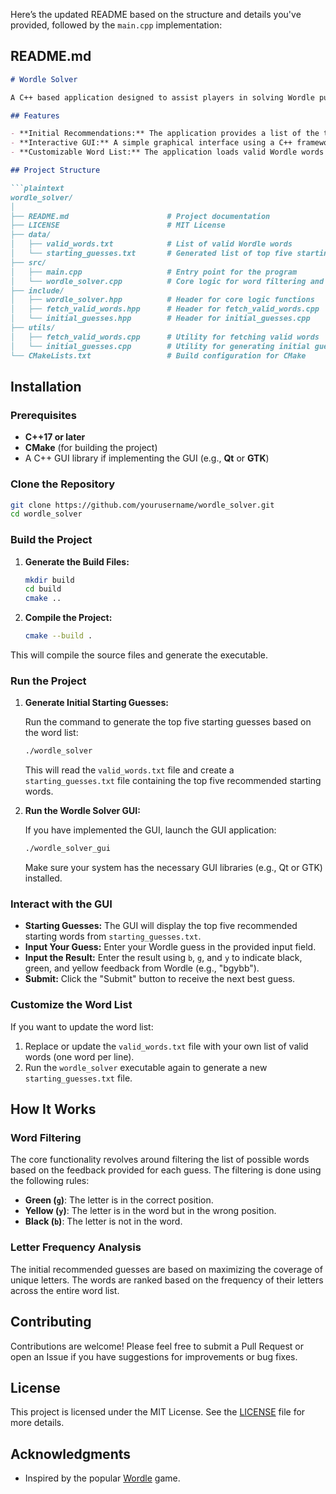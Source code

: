 Here’s the updated README based on the structure and details you've provided, followed by the `main.cpp` implementation:

## README.md

```markdown
# Wordle Solver

A C++ based application designed to assist players in solving Wordle puzzles by recommending the best guesses based on letter frequency analysis.

## Features

- **Initial Recommendations:** The application provides a list of the top five recommended starting words based on letter frequency analysis.
- **Interactive GUI:** A simple graphical interface using a C++ framework (e.g., Qt or GTK) where users can input their guesses and the results, and receive the best next guess based on the remaining possible words.
- **Customizable Word List:** The application loads valid Wordle words from a text file, allowing easy customization and updates.

## Project Structure

```plaintext
wordle_solver/
│
├── README.md                      # Project documentation
├── LICENSE                        # MIT License
├── data/
│   ├── valid_words.txt            # List of valid Wordle words
│   └── starting_guesses.txt       # Generated list of top five starting words
├── src/
│   ├── main.cpp                   # Entry point for the program
│   └── wordle_solver.cpp          # Core logic for word filtering and guess recommendation
├── include/
│   ├── wordle_solver.hpp          # Header for core logic functions
│   ├── fetch_valid_words.hpp      # Header for fetch_valid_words.cpp
│   └── initial_guesses.hpp        # Header for initial_guesses.cpp
├── utils/
│   ├── fetch_valid_words.cpp      # Utility for fetching valid words
│   └── initial_guesses.cpp        # Utility for generating initial guesses
└── CMakeLists.txt                 # Build configuration for CMake
```

## Installation

### Prerequisites

- **C++17 or later**
- **CMake** (for building the project)
- A C++ GUI library if implementing the GUI (e.g., **Qt** or **GTK**)

### Clone the Repository

```bash
git clone https://github.com/yourusername/wordle_solver.git
cd wordle_solver
```

### Build the Project

1. **Generate the Build Files:**
   ```bash
   mkdir build
   cd build
   cmake ..
   ```

2. **Compile the Project:**
   ```bash
   cmake --build .
   ```

This will compile the source files and generate the executable.

### Run the Project

1. **Generate Initial Starting Guesses:**

   Run the command to generate the top five starting guesses based on the word list:

   ```bash
   ./wordle_solver
   ```

   This will read the `valid_words.txt` file and create a `starting_guesses.txt` file containing the top five recommended starting words.

2. **Run the Wordle Solver GUI:**

   If you have implemented the GUI, launch the GUI application:

   ```bash
   ./wordle_solver_gui
   ```

   Make sure your system has the necessary GUI libraries (e.g., Qt or GTK) installed.

### Interact with the GUI

- **Starting Guesses:** The GUI will display the top five recommended starting words from `starting_guesses.txt`.
- **Input Your Guess:** Enter your Wordle guess in the provided input field.
- **Input the Result:** Enter the result using `b`, `g`, and `y` to indicate black, green, and yellow feedback from Wordle (e.g., "bgybb").
- **Submit:** Click the "Submit" button to receive the next best guess.

### Customize the Word List

If you want to update the word list:

1. Replace or update the `valid_words.txt` file with your own list of valid words (one word per line).
2. Run the `wordle_solver` executable again to generate a new `starting_guesses.txt` file.

## How It Works

### Word Filtering

The core functionality revolves around filtering the list of possible words based on the feedback provided for each guess. The filtering is done using the following rules:

- **Green (`g`)**: The letter is in the correct position.
- **Yellow (`y`)**: The letter is in the word but in the wrong position.
- **Black (`b`)**: The letter is not in the word.

### Letter Frequency Analysis

The initial recommended guesses are based on maximizing the coverage of unique letters. The words are ranked based on the frequency of their letters across the entire word list.

## Contributing

Contributions are welcome! Please feel free to submit a Pull Request or open an Issue if you have suggestions for improvements or bug fixes.

## License

This project is licensed under the MIT License. See the [LICENSE](LICENSE) file for more details.

## Acknowledgments

- Inspired by the popular [Wordle](https://www.nytimes.com/games/wordle/index.html) game.
